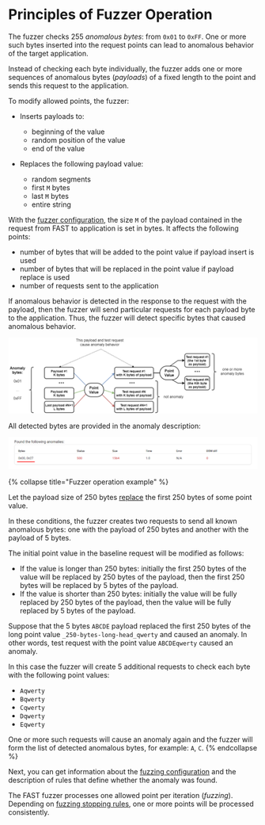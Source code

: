 [img-search-for-anomalies]:         ../../../images/operations/en/test-policy/fuzzer/search-for-anomalies-scheme.png
[img-anomaly-description]:          ../../../images/operations/common/test-policy/fuzzer/anomaly-description.png

[doc-fuzzer-configuration]:         fuzzer-configuration.md

[link-payloads-section]:            fuzzer-configuration.md#the-payloads-section
[link-stop-fuzzing-section]:        fuzzer-configuration.md#the-stop-fuzzing-if-response-section


# Principles of Fuzzer Operation

The fuzzer checks 255 *anomalous bytes*: from `0x01` to `0xFF`. One or more such bytes inserted into the request points can lead to anomalous behavior of the target application.

Instead of checking each byte individually, the fuzzer adds one or more sequences of anomalous bytes (*payloads*) of a fixed length to the point and sends this request to the application.

To modify allowed points, the fuzzer:

* Inserts payloads to:

    * beginning of the value
    * random position of the value
    * end of the value
* Replaces the following payload value:

    * random segments
    * first `M` bytes
    * last `M` bytes
    * entire string

With the [fuzzer configuration][doc-fuzzer-configuration], the size `M` of the payload contained in the request from FAST to application is set in bytes. It affects the following points:

* number of bytes that will be added to the point value if payload insert is used
* number of bytes that will be replaced in the point value if payload replace is used
* number of requests sent to the application

If anomalous behavior is detected in the response to the request with the payload, then the fuzzer will send particular requests for each payload byte to the application. Thus, the fuzzer will detect specific bytes that caused anomalous behavior.

![!Scheme of checking for anomalous bytes][img-search-for-anomalies]

All detected bytes are provided in the anomaly description:

![!Anomaly description][img-anomaly-description]

{% collapse title="Fuzzer operation example" %}

Let the payload size of 250 bytes [replace](fuzzer-configuration.md#payloads-section) the first 250 bytes of some point value.

In these conditions, the fuzzer creates two requests to send all known anomalous bytes: one with the payload of 250 bytes and another with the payload of 5 bytes.

The initial point value in the baseline request will be modified as follows:

* If the value is longer than 250 bytes: initially the first 250 bytes of the value will be replaced by 250 bytes of the payload, then the first 250 bytes will be replaced by 5 bytes of the payload.
* If the value is shorter than 250 bytes: initially the value will be fully replaced by 250 bytes of the payload, then the value will be fully replaced by 5 bytes of the payload.

Suppose that the 5 bytes `ABCDE` payload replaced the first 250 bytes of the long point value `_250-bytes-long-head_qwerty` and caused an anomaly. In other words, test request with the point value `ABCDEqwerty` caused an anomaly.

In this case the fuzzer will create 5 additional requests to check  each byte with the following point values:

* `Aqwerty`
* `Bqwerty`
* `Cqwerty`
* `Dqwerty`
* `Eqwerty`

One or more such requests will cause an anomaly again and the fuzzer will form the list of detected anomalous bytes, for example: `A`, `C`.
{% endcollapse %}

 Next, you can get information about the [fuzzing configuration][doc-fuzzer-configuration] and the description of rules that define whether the anomaly was found.

The FAST fuzzer processes one allowed point per iteration (*fuzzing*). Depending on [fuzzing stopping rules][link-stop-fuzzing-section], one or more points will be processed consistently.